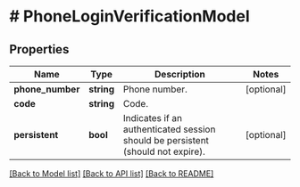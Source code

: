 # # PhoneLoginVerificationModel

## Properties

Name | Type | Description | Notes
------------ | ------------- | ------------- | -------------
**phone_number** | **string** | Phone number. | [optional]
**code** | **string** | Code. |
**persistent** | **bool** | Indicates if an authenticated session should be persistent (should not expire). | [optional]

[[Back to Model list]](../../README.md#models) [[Back to API list]](../../README.md#endpoints) [[Back to README]](../../README.md)
